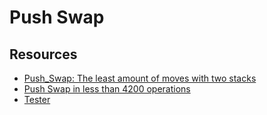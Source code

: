 # Push Swap

## Resources

- [Push_Swap: The least amount of moves with two stacks](https://medium.com/@jamierobertdawson/push-swap-the-least-amount-of-moves-with-two-stacks-d1e76a71789a)
- [Push Swap in less than 4200 operations](https://medium.com/@ulysse.gerkens/push-swap-in-less-than-4200-operations-c292f034f6c0)
- [Tester](https://github.com/gemartin99/Push-Swap-Tester)
